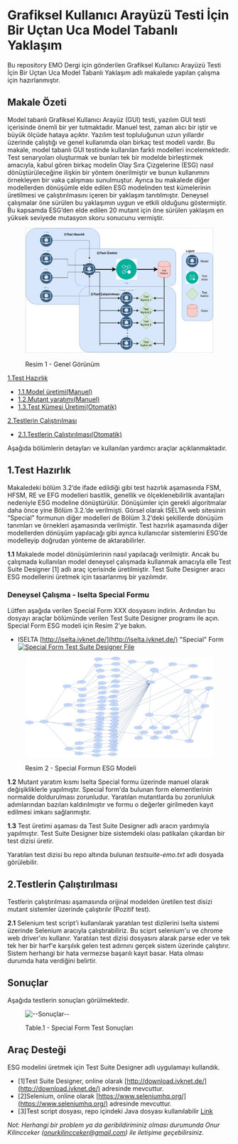# Grafiksel Kullanıcı Arayüzü Testi İçin Bir Uçtan Uca Model Tabanlı Yaklaşım

Bu repository EMO Dergi için gönderilen Grafiksel Kullanıcı Arayüzü Testi İçin Bir Uçtan Uca Model Tabanlı Yaklaşım adlı makalede yapılan çalışma için hazırlanmıştır.

## Makale Özeti

Model tabanlı Grafiksel Kullanıcı Arayüz (GUI) testi, yazılım GUI testi içerisinde önemli bir yer tutmaktadır. Manuel test, zaman alıcı bir iştir ve büyük ölçüde hataya açıktır. Yazılım test topluluğunun uzun yıllardır üzerinde çalıştığı ve genel kullanımda olan birkaç test modeli vardır. Bu makale, model tabanlı GUI testinde kullanılan farklı modelleri incelemektedir. Test senaryoları oluşturmak ve bunları tek bir modelde birleştirmek amacıyla, kabul gören birkaç modelin Olay Sıra Çizgelerine (ESG) nasıl dönüştürüleceğine ilişkin bir yöntem önerilmiştir ve bunun kullanımını örnekleyen bir vaka çalışması sunulmuştur. Ayrıca bu makalede diğer modellerden dönüşümle elde edilen ESG modelinden test kümelerinin üretilmesi ve çalıştırılmasını içeren bir yaklaşım tanıtılmıştır. Deneysel çalışmalar öne sürülen bu yaklaşımın uygun ve etkili olduğunu göstermiştir. Bu kapsamda ESG’den elde edilen 20 mutant için öne sürülen yaklaşım en yüksek seviyede mutasyon skoru sonucunu vermiştir.

<figure>

![Genel Görünüm](images/general-flow.PNG)

<figcaption>Resim 1 - Genel Görünüm</figcaption>

</figure>

<span>[1.Test Hazırlık](#1)</span>

* [1.1.Model üretimi(Manuel)](#1.1)
* [1.2.Mutant yaratımı(Manuel)](#1.2)
* [1.3.Test Kümesi Üretimi(Otomatik)](#1.3)

<span>[2.Testlerin Çalıştırılması](#2)</span>

* [2.1.Testlerin Çalıştırılması(Otomatik)](#2.1)

Aşağıda bölümlerin detayları ve kullanılan yardımcı araçlar açıklanmaktadır.

## 1.Test Hazırlık

Makaledeki bölüm 3.2’de ifade edildiği gibi test hazırlık aşamasında FSM, HFSM, RE ve EFG modelleri basitlik, genellik ve ölçeklenebilirlik avantajları nedeniyle ESG modeline dönüştürülür. Dönüşümler için gerekli algoritmalar daha önce yine Bölüm 3.2.’de verilmişti. Görsel olarak ISELTA web sitesinin “Special” formunun diğer modelleri de Bölüm 3.2’deki şekillerde dönüşüm tanımları ve örnekleri aşamasında verilmiştir. Test hazırlık aşamasında diğer modellerden dönüşüm yapılacağı gibi ayrıca kullanıcılar sistemlerini ESG’de modelleyip doğrudan yönteme de aktarabilirler.

**1.1** Makalede model dönüşümlerinin nasıl yapılacağı verilmiştir. Ancak bu çalışmada kullanılan model deneysel çalışmada kullanmak amacıyla elle Test Suite Designer [1] adlı araç içerisinde üretilmiştir. Test Suite Designer aracı ESG modellerini üretmek için tasarlanmış bir yazılımdır.

### Deneysel Çalışma - Iselta Special Formu

Lütfen aşağıda verilen Special Form XXX dosyasını indirin. Ardından bu dosyayı araçlar bölümünde verilen Test Suite Designer programı ile açın. Special Form ESG modeli için Resim 2'ye bakın.

* <span>ISELTA [http://iselta.ivknet.de/](http://iselta.ivknet.de/) "Special" Form</span>
[![Special Form Test Suite Designer File](Special_FF.jflap)](Special_FF.jflap)

<figure>

![Special Form](images/Special_FF.jpg)

<figcaption>Resim 2 - Special Formun ESG Modeli</figcaption>

</figure>

**1.2** Mutant yaratım kısmı Iselta Special formu üzerinde manuel olarak değişikliklerle yapılmıştır. Special form'da bulunan form elementlerinin normalde doldurulması zorunludur. Yaratılan mutantlarda bu zorunluluk adımlarından bazıları kaldırılmıştır ve formu o değerler girilmeden kayıt edilmesi imkanı sağlanmıştır.

**1.3** Test üretimi aşaması da Test Suite Designer adlı aracın yardımıyla yapılmıştır. Test Suite Designer bize sistemdeki olası patikaları çıkardan bir test dizisi üretir.

Yaratılan test dizisi bu repo altında bulunan *testsuite-emo.txt* adlı dosyada görülebilir.

## 2.Testlerin Çalıştırılması

Testlerin çalıştırılması aşamasında orijinal modelden üretilen test disizi mutant sistemler üzerinde çalıştırılır (Pozitif test).

**2.1** Selenium test script'i kullanılarak yaratılan test dizilerini Iselta sistemi üzerinde Selenium aracıyla çalıştırabiliriz. Bu sciprt selenium'u ve chrome web driver'ını kullanır. Yaratılan test dizisi dosyasını alarak parse eder ve tek tek her bir harf'e karşılıık gelen test adımını gerçek sistem üzerinde çalıştırır. Sistem herhangi bir hata vermezse başarılı kayıt basar. Hata olması durumda hata verdiğini belirtir.

## Sonuçlar

Aşağıda testlerin sonuçları görülmektedir.

<figure>

![--Sonuçlar--](Table3.PNG)

<figcaption>Table.1 - Special Form Test Sonuçları</figcaption>

</figure>

## Araç Desteği

ESG modelini üretmek için Test Suite Designer adlı uygulamayı kullandık.

* [1]Test Suite Designer, online olarak [http://download.ivknet.de/](http://download.ivknet.de/) adresinde mevcuttur.
* [2]Selenium, online olarak [https://www.seleniumhq.org/](https://www.seleniumhq.org/)  adresinde mevcuttur.
* [3]Test script dosyası, repo içindeki Java dosyası kullanılabilir [Link](ZeroOriginalFsmTests.java)

*Not: Herhangi bir problem ya da geribildiriminiz olması durumunda Onur Kilincceker (onurkilincceker@gmail.com) ile iletişime geçebilirsiniz.*
